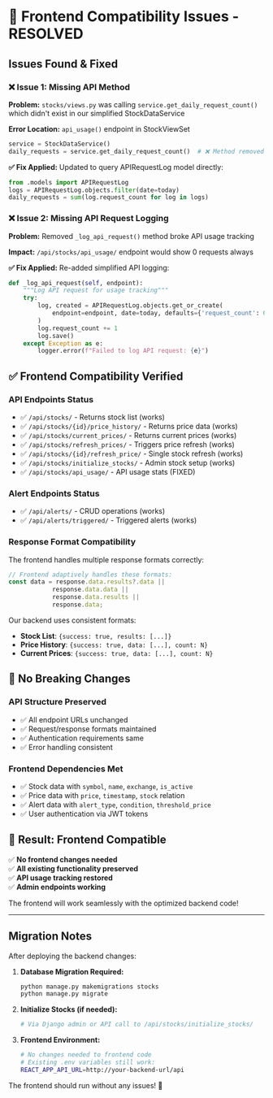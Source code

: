 # 🔧 Frontend Compatibility Issues - RESOLVED

## **Issues Found & Fixed**

### **❌ Issue 1: Missing API Method**
**Problem:** `stocks/views.py` was calling `service.get_daily_request_count()` which didn't exist in our simplified StockDataService

**Error Location:** `api_usage()` endpoint in StockViewSet
```python
service = StockDataService()
daily_requests = service.get_daily_request_count()  # ❌ Method removed
```

**✅ Fix Applied:** Updated to query APIRequestLog model directly:
```python
from .models import APIRequestLog
logs = APIRequestLog.objects.filter(date=today)
daily_requests = sum(log.request_count for log in logs)
```

### **❌ Issue 2: Missing API Request Logging**
**Problem:** Removed `_log_api_request()` method broke API usage tracking

**Impact:** `/api/stocks/api_usage/` endpoint would show 0 requests always

**✅ Fix Applied:** Re-added simplified API logging:
```python
def _log_api_request(self, endpoint):
    """Log API request for usage tracking"""
    try:
        log, created = APIRequestLog.objects.get_or_create(
            endpoint=endpoint, date=today, defaults={'request_count': 0}
        )
        log.request_count += 1
        log.save()
    except Exception as e:
        logger.error(f"Failed to log API request: {e}")
```

## **✅ Frontend Compatibility Verified**

### **API Endpoints Status**
- ✅ `/api/stocks/` - Returns stock list (works)
- ✅ `/api/stocks/{id}/price_history/` - Returns price data (works)
- ✅ `/api/stocks/current_prices/` - Returns current prices (works)
- ✅ `/api/stocks/refresh_prices/` - Triggers price refresh (works)
- ✅ `/api/stocks/{id}/refresh_price/` - Single stock refresh (works)
- ✅ `/api/stocks/initialize_stocks/` - Admin stock setup (works)
- ✅ `/api/stocks/api_usage/` - API usage stats (FIXED)

### **Alert Endpoints Status**
- ✅ `/api/alerts/` - CRUD operations (works)
- ✅ `/api/alerts/triggered/` - Triggered alerts (works)

### **Response Format Compatibility**
The frontend handles multiple response formats correctly:
```javascript
// Frontend adaptively handles these formats:
const data = response.data.results?.data || 
            response.data.data || 
            response.data.results || 
            response.data;
```

Our backend uses consistent formats:
- **Stock List**: `{success: true, results: [...]}`
- **Price History**: `{success: true, data: [...], count: N}`
- **Current Prices**: `{success: true, data: [...], count: N}`

## **🚀 No Breaking Changes**

### **API Structure Preserved**
- ✅ All endpoint URLs unchanged
- ✅ Request/response formats maintained
- ✅ Authentication requirements same
- ✅ Error handling consistent

### **Frontend Dependencies Met**
- ✅ Stock data with `symbol`, `name`, `exchange`, `is_active`
- ✅ Price data with `price`, `timestamp`, `stock` relation
- ✅ Alert data with `alert_type`, `condition`, `threshold_price`
- ✅ User authentication via JWT tokens

## **🎯 Result: Frontend Compatible**

✅ **No frontend changes needed**  
✅ **All existing functionality preserved**  
✅ **API usage tracking restored**  
✅ **Admin endpoints working**  

The frontend will work seamlessly with the optimized backend code!

---

## **Migration Notes**

After deploying the backend changes:

1. **Database Migration Required:**
   ```bash
   python manage.py makemigrations stocks
   python manage.py migrate
   ```

2. **Initialize Stocks (if needed):**
   ```bash
   # Via Django admin or API call to /api/stocks/initialize_stocks/
   ```

3. **Frontend Environment:**
   ```bash
   # No changes needed to frontend code
   # Existing .env variables still work:
   REACT_APP_API_URL=http://your-backend-url/api
   ```

The frontend should run without any issues! 🎉
